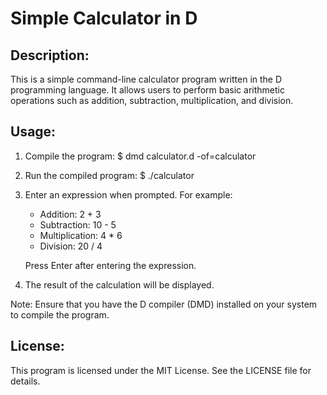 # Simple Calculator in D

Description:
--------------
This is a simple command-line calculator program written in the D programming language. It allows users to perform basic arithmetic operations such as addition, subtraction, multiplication, and division.

Usage:
--------------
1. Compile the program:
   $ dmd calculator.d -of=calculator

2. Run the compiled program:
   $ ./calculator

3. Enter an expression when prompted. For example:
   - Addition: 2 + 3
   - Subtraction: 10 - 5
   - Multiplication: 4 * 6
   - Division: 20 / 4

   Press Enter after entering the expression.

4. The result of the calculation will be displayed.

Note: Ensure that you have the D compiler (DMD) installed on your system to compile the program.

License:
--------------
This program is licensed under the MIT License. See the LICENSE file for details.
